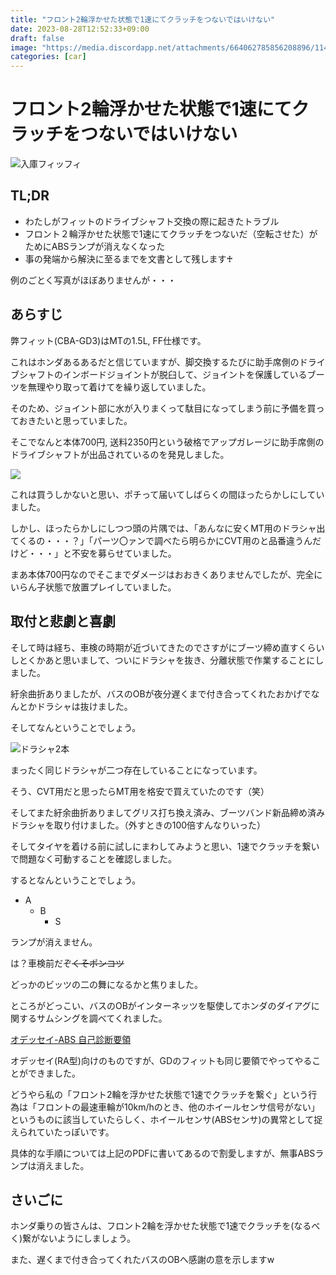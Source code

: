 ```yaml
---
title: "フロント2輪浮かせた状態で1速にてクラッチをつないではいけない"
date: 2023-08-28T12:52:33+09:00
draft: false
image: "https://media.discordapp.net/attachments/664062785856208896/1145566084141953086/IMG_20230825_231122.jpg?width=1198&height=675"
categories: [car]
---
```


# フロント2輪浮かせた状態で1速にてクラッチをつないではいけない

![入庫フィッフィ](https://media.discordapp.net/attachments/664062785856208896/1145566084141953086/IMG_20230825_231122.jpg?width=1198&height=675)

## TL;DR

- わたしがフィットのドライブシャフト交換の際に起きたトラブル
- フロント２輪浮かせた状態で1速にてクラッチをつないだ（空転させた）がためにABSランプが消えなくなった
- 事の発端から解決に至るまでを文書として残します♰

例のごとく写真がほぼありませんが・・・

## あらすじ

弊フィット(CBA-GD3)はMTの1.5L, FF仕様です。

これはホンダあるあるだと信じていますが、脚交換するたびに助手席側のドライブシャフトのインボードジョイントが脱臼して、ジョイントを保護しているブーツを無理やり取って着けてを繰り返していました。

そのため、ジョイント部に水が入りまくって駄目になってしまう前に予備を買っておきたいと思っていました。

そこでなんと本体700円, 送料2350円という破格でアップガレージに助手席側のドライブシャフトが出品されているのを発見しました。

![](https://media.discordapp.net/attachments/664062785856208896/1144875733437657139/image.png?width=718&height=312)

これは買うしかないと思い、ポチって届いてしばらくの間ほったらかしにしていました。

しかし、ほったらかしにしつつ頭の片隅では、「あんなに安くMT用のドラシャ出てくるの・・・？」「パーツ〇ァンで調べたら明らかにCVT用のと品番違うんだけど・・・」と不安を募らせていました。

まあ本体700円なのでそこまでダメージはおおきくありませんでしたが、完全にいらん子状態で放置プレイしていました。

## 取付と悲劇と喜劇

そして時は経ち、車検の時期が近づいてきたのでさすがにブーツ締め直すくらいしとくかあと思いまして、ついにドラシャを抜き、分離状態で作業することにしました。

紆余曲折ありましたが、バスのOBが夜分遅くまで付き合ってくれたおかげでなんとかドラシャは抜けました。

そしてなんということでしょう。

![ドラシャ2本](https://media.discordapp.net/attachments/664062785856208896/1145566083806416936/IMG_20230825_220540.jpg?width=380&height=675)

まったく同じドラシャが二つ存在していることになっています。

そう、CVT用だと思ったらMT用を格安で買えていたのです（笑）

そしてまた紆余曲折ありましてグリス打ち換え済み、ブーツバンド新品締め済みドラシャを取り付けました。（外すときの100倍すんなりいった）

そしてタイヤを着ける前に試しにまわしてみようと思い、1速でクラッチを繋いで問題なく可動することを確認しました。

するとなんということでしょう。

- A
    - B
        - S

ランプが消えません。

は？車検前だぞ~~くそポンコツ~~

どっかのビッツの二の舞になるかと焦りました。

ところがどっこい、バスのOBがインターネッツを駆使してホンダのダイアグに関するサムシングを調べてくれました。

[オデッセイ-ABS 自己診断要領](http://g-scan.jp/wp-content/uploads/2017/10/03003.pdf)

オデッセイ(RA型)向けのものですが、GDのフィットも同じ要領でやってやることができました。

どうやら私の「フロント2輪を浮かせた状態で1速でクラッチを繋ぐ」という行為は「フロントの最速車輪が10km/hのとき、他のホイールセンサ信号がない」というものに該当していたらしく、ホイールセンサ(ABSセンサ)の異常として捉えられていたっぽいです。

具体的な手順については上記のPDFに書いてあるので割愛しますが、無事ABSランプは消えました。

## さいごに

ホンダ乗りの皆さんは、フロント2輪を浮かせた状態で1速でクラッチを(なるべく)繋がないようにしましょう。

また、遅くまで付き合ってくれたバスのOBへ感謝の意を示しますw


